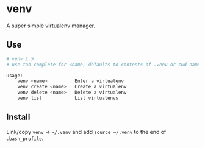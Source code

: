 # venv

A super simple virtualenv manager.


## Use

```sh
# venv 1.5
# use tab complete for <name, defaults to contents of .venv or cwd name

Usage:
    venv <name>          Enter a virtualenv
    venv create <name>   Create a virtualenv
    venv delete <name>   Delete a virtualenv
    venv list            List virtualenvs
```


## Install

Link/copy `venv` -> `~/.venv` and add `source ~/.venv` to the end of `.bash_profile`.

